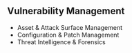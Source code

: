 ## Vulnerability Management

* Asset & Attack Surface Management
* Configuration & Patch Management
* Threat Intelligence & Forensics

